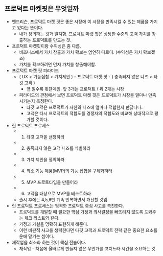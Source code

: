 ## 프로덕트 마켓핏은 무엇일까

- 앤드리슨, 프로덕트 마켓 핏은 좋은 시장에 이 시장을 만족시킬 수 있는 제품을 가지고 있다는 뜻이다.
  - 내가 정의하는 것과 일치함. 프로덕트 마켓 핏은 상당한 수준의 고객 가치를 창출하는 프로덕트를 만드는 것.
- 프로덕트 마켓핏이랑 수익성은 좀 다름.
  - 비즈니스에서 가치 창출과 가치 확보는 엄연히 다르다. (수익성은 가치 확보겠죠)
  - 가치를 확보하려면 먼저 가치를 창출해야함.
- 프로덕트 마켓 핏 피라미드
  - ( UX > 기능집합 > 가치제안 ) - 프로덕트 마켓 핏 - ( 충족되지 않은 니즈 > 타깃 고객 )
    - 앞 일수록 윗단계임. 앞 3개는 프로덕트 / 뒤 2개는 시장
  - 피라미드의 관점에서 보면 프로덕트 마켓 핏은 프로덕트가 시장을 얼마나 만족시키는지 측정한다.
    - 타깃 고객은 프로덕트가 자신의 니즈에 얼마나 적합한지 판닪나다.
    - 고객은 다시 프로덕트의 적합도를 경쟁자의 적합도와 비교해 상대적으로 평가할 것이다.
- 린 프로덕트 프로세스
  - 1.  타깃 고객을 선정하라
  - 2.  충족되지 않은 고객 니즈를 식별하라
  - 3.  가치 제안을 정의하라
  - 4.  최소 기능 제품(MVP)의 기능 집합을 구체화하라
  - 5.  MVP 프로토타입을 만들어라
  - 6.  고객을 대상으로 MVP를 테스트하라
  - 출시 후에는 4,5,6만 계속 반복하면서 개선할 것임.
- 린 프로덕트 프로세스는 엄격한 프로덕트 중심 사고를 촉진한다.
  - 프로덕트를 개발할 때 필요한 핵심 가정과 의사결정을 빠뜨리지 않도록 도와주는 체크 리스트와 같다.
  - 가정과 가설을 명확히 표현하게 해준다.
  - 이런 비판적 사고를 생략한다면 다깃 고객과 프로덕트 전략 같은 중요한 요소를 운에 맡기는 셈이다.
- 재작업을 최소화 하는 것이 핵심 전술이다.
  - 재작업 - 처음에 올바르게 만들지 않은 무언가를 고치느라 시간을 소요하는 것.
